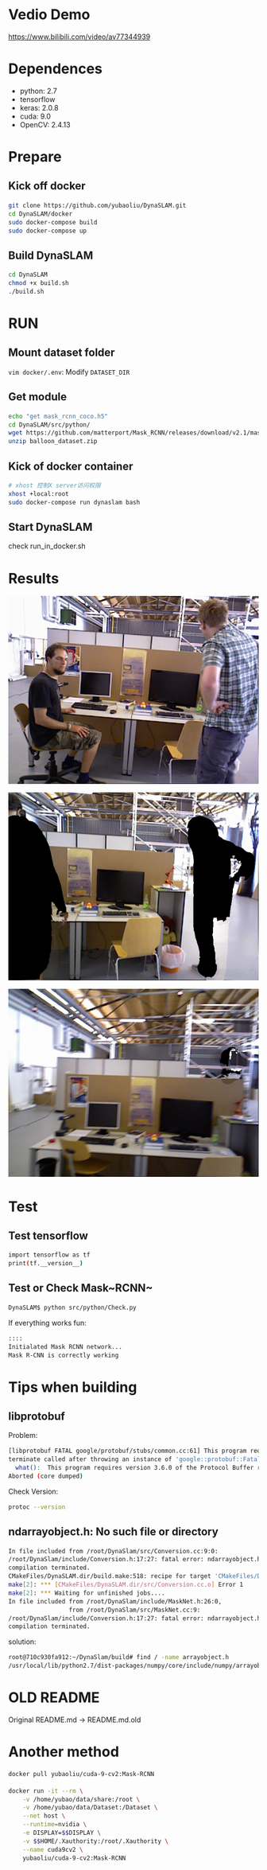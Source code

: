 # Vedio Demo

<https://www.bilibili.com/video/av77344939>

# Dependences
-   python: 2.7
-   tensorflow
-   keras: 2.0.8
-   cuda: 9.0
-   OpenCV: 2.4.13

# Prepare
## Kick off docker
```sh
git clone https://github.com/yubaoliu/DynaSLAM.git
cd DynaSLAM/docker
sudo docker-compose build
sudo docker-compose up
```
## Build DynaSLAM
```sh
cd DynaSLAM
chmod +x build.sh
./build.sh
```

# RUN
## Mount dataset folder
``vim docker/.env``:
Modify ``DATASET_DIR``

## Get module
```sh
echo "get mask_rcnn_coco.h5"
cd DynaSLAM/src/python/
wget https://github.com/matterport/Mask_RCNN/releases/download/v2.1/mask_rcnn_balloon.h5 
unzip balloon_dataset.zip
```

## Kick of docker container
```sh
# xhost 控制X server访问权限
xhost +local:root
sudo docker-compose run dynaslam bash
```

## Start DynaSLAM
check run_in_docker.sh

# Results

![](./data/rgb/1341846313.592026.png)

![](./data/rgb/1341846316.570121.png)

![](./data/rgb/1341846325.417931.png)


# Test
## Test tensorflow
```sh
import tensorflow as tf
print(tf.__version__)
```
## Test or Check Mask~RCNN~

```sh
DynaSLAM$ python src/python/Check.py
```

If everything works fun:

```sh
::::
Initialated Mask RCNN network...
Mask R-CNN is correctly working
```
# Tips when building 
##  libprotobuf
Problem:
```sh
[libprotobuf FATAL google/protobuf/stubs/common.cc:61] This program requires version 3.6.0 of the Protocol Buffer runtime library, but the installed version is 2.6.1.  Please update your library.  If you compiled the program yourself, make sure that your headers are from the same version of Protocol Buffers as your link-time library.  (Version verification failed in "external/protobuf_archive/src/google/protobuf/any.pb.cc".)
terminate called after throwing an instance of 'google::protobuf::FatalException'
  what():  This program requires version 3.6.0 of the Protocol Buffer runtime library, but the installed version is 2.6.1.  Please update your library.  If you compiled the program yourself, make sure that your headers are from the same version of Protocol Buffers as your link-time library.  (Version verification failed in "external/protobuf_archive/src/google/protobuf/any.pb.cc".)
Aborted (core dumped)
```
Check Version:

```sh
protoc --version
```
## ndarrayobject.h: No such file or directory
```sh
In file included from /root/DynaSlam/src/Conversion.cc:9:0:
/root/DynaSlam/include/Conversion.h:17:27: fatal error: ndarrayobject.h: No such file or directory
compilation terminated.
CMakeFiles/DynaSLAM.dir/build.make:518: recipe for target 'CMakeFiles/DynaSLAM.dir/src/Conversion.cc.o' failed
make[2]: *** [CMakeFiles/DynaSLAM.dir/src/Conversion.cc.o] Error 1
make[2]: *** Waiting for unfinished jobs....
In file included from /root/DynaSlam/include/MaskNet.h:26:0,
                 from /root/DynaSlam/src/MaskNet.cc:9:
/root/DynaSlam/include/Conversion.h:17:27: fatal error: ndarrayobject.h: No such file or directory
compilation terminated.
```
solution:

```sh
root@710c930fa912:~/DynaSlam/build# find / -name arrayobject.h
/usr/local/lib/python2.7/dist-packages/numpy/core/include/numpy/arrayobject.h
```

# OLD README

Original README.md -&gt; README.md.old

# Another method
```sh
docker pull yubaoliu/cuda-9-cv2:Mask-RCNN

docker run -it --rm \
    -v /home/yubao/data/share:/root \
    -v /home/yubao/data/Dataset:/Dataset \
    --net host \
    --runtime=nvidia \
    -e DISPLAY=$$DISPLAY \
    -v $$HOME/.Xauthority:/root/.Xauthority \
    --name cuda9cv2 \
    yubaoliu/cuda-9-cv2:Mask-RCNN
```

